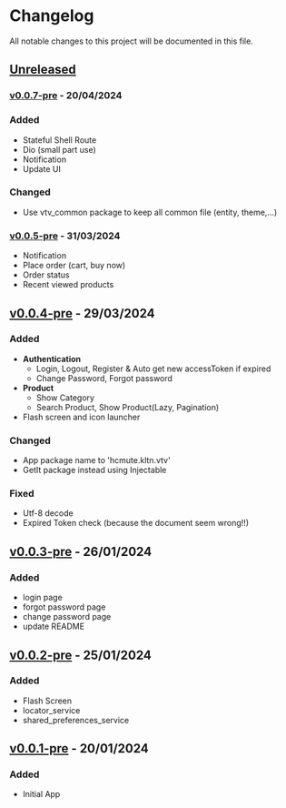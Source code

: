 # Changelog

All notable changes to this project will be documented in this file.

## [Unreleased]

### [v0.0.7-pre] - 20/04/2024

### Added

- Stateful Shell Route
- Dio (small part use)
- Notification
- Update UI

### Changed

- Use vtv_common package to keep all common file (entity, theme,...)

### [v0.0.5-pre] - 31/03/2024

- Notification
- Place order (cart, buy now)
- Order status
- Recent viewed products

## [v0.0.4-pre] - 29/03/2024

### Added

- **Authentication**
  - Login, Logout, Register & Auto get new accessToken if expired
  - Change Password, Forgot password
- **Product**
  - Show Category
  - Search Product, Show Product(Lazy, Pagination)
- Flash screen and icon launcher

### Changed

- App package name to 'hcmute.kltn.vtv'
- GetIt package instead using Injectable

### Fixed

- Utf-8 decode
- Expired Token check (because the document seem wrong!!)

## [v0.0.3-pre] - 26/01/2024

### Added

- login page
- forgot password page
- change password page
- update README

## [v0.0.2-pre] - 25/01/2024

### Added

- Flash Screen
- locator_service
- shared_preferences_service

## [v0.0.1-pre] - 20/01/2024

### Added

- Initial App

[unreleased]: https://github.com/venhha/flutter_vtv/compare/v0.0.7-pre...HEAD
[v0.0.7-pre]: https://github.com/venhha/flutter_vtv/compare/v0.0.5-pre...v0.0.7-pre
[v0.0.5-pre]: https://github.com/venhha/flutter_vtv/compare/v0.0.4-pre...v0.0.5-pre
[v0.0.4-pre]: https://github.com/venhha/flutter_vtv/compare/v0.0.3-pre...v0.0.4-pre
[v0.0.3-pre]: https://github.com/venhha/flutter_vtv/compare/v0.0.2-pre...v0.0.3-pre
[v0.0.2-pre]: https://github.com/venhha/flutter_vtv/compare/v0.0.1-pre...v0.0.2-pre
[v0.0.1-pre]: https://github.com/venhha/flutter_vtv/releases/tag/v0.0.1-pre
